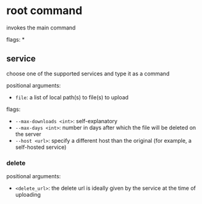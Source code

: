 # root command

invokes the main command

flags:
* 

## service

choose one of the supported services and type it as a command

positional arguments:
* `file`: a list of local path(s) to file(s) to upload

flags:
* `--max-downloads <int>`: self-explanatory
* `--max-days <int>`: number in days after which the file will be deleted on the server
* `--host <url>`: specify a different host than the original (for example, a self-hosted service)

### delete
positional arguments:
* `<delete_url>`: the delete url is ideally given by the service at the time of uploading
